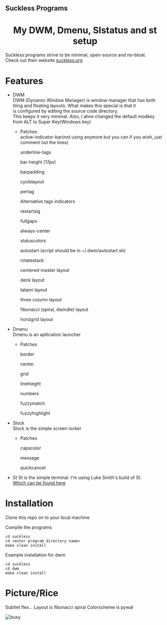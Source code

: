 ## Suckless Programs

<h1 align="center"> My DWM, Dmenu, Slstatus and st setup </h1>

Suckless programs strive to be minimal, open-source and no-bloat. <br>
Check out their website <a href="https://suckless.org"> suckless.org </a> 


# Features 

* DWM   
   DWM (Dynamic Window Manager) is window manager that has both  
   tiling and floating layouts. What makes this special is that it  
   is configured by editing the source code directory.  
   This keeps it very minimal. Also, I ahve changed the default modkey from ALT to Super Key(Windows key)    
   * Patches   
       active-indicator-bar(not using anymore but you can if you wish, just comment out the lines)    

       underline-tags   

       bar-height (17px)   

       barpadding 

       cyclelayout   

       pertag   

       Alternative tags indicators    

       restartsig

       fullgaps   

       always-center  

       statuscolors   

       autostart (script should be in ~/.dwm/autostart.sh)     

       rotatestack   

       centered-master layout   

       deck layout   

       tatami layout   

       three column layout   

       fibonacci (spiral, dwindle) layout   

       horizgrid layout   


* Dmenu   
   Dmenu is an apllication launcher   
   * Patches   

       border   
       
       center   

       grid   

       linehieght   

       numbers   

       fuzzymatch   

       fuzzyhighlight   


* Slock   
   Slock is the simple screen locker   

    * Patches   

       capscolor   

       message   

       quickcancel   

* St 
   St is the simple terminal. I'm using Luke Smith's build of St.  
   <a href="https://github.com/lukesmithxyz/st" > Which can be found here </a>   
       
      

# Installation

Clone this repo on to your local machine 


Compile the programs 
```shell
cd suckless
cd <enter program directory name>
make clean install
```

Example installation for dwm
```shell
cd suckless
cd dwm
make clean install
```

# Picture/Rice

Subtlet flex...
Layout is fibonacci spiral
Colorscheme is pywal 

![busy](https://github.com/HashTag-4512/Suckless-Programs/tree/main/scrots/busy.png "Arch Linux Rice")   









